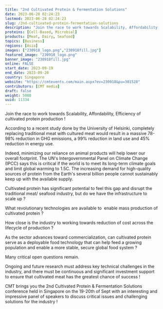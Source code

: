 ```yaml
---
title: "2nd Cultivated Protein & Fermentation Solutions"
date: 2023-06-28 02:24:23
lastmod: 2023-06-28 02:24:23
slug: /2nd-cultivated-protein-fermentation-solutions
description: "Join the race to work towards Scalability, Affordability, Efficiency of cultivated protein production !According to a recent study done by the University of Helsinki, completely replacing traditional meat with cultured meat would result in a massive 78-98% reduction in GHG emissions, a 99% reduction in land use and 45% reduction in energy use."
proteins: [Cell-Based, Microbial]
products: [Meat, Dairy, Seafood]
topics: [Business]
regions: [Asia]
images: ["230918_logo.png","230918fill.jpg"]
featured_image: "230918_logo.png"
banner_image: "230918fill.jpg"
online: FALSE
start_date: 2023-09-19
end_date: 2023-09-20
country: Singapore
website: "https://cmtevents.com/main.aspx?ev=230918&pu=301528"
contributors: [CMT media]
draft: false
weight: 5000
uuid: 11334
---
```

Join the race to work towards Scalability, Affordability, Efficiency of
cultivated protein production !

According to a recent study done by the University of Helsinki,
completely replacing traditional meat with cultured meat would result in
a massive 78-98% reduction in GHG emissions, a 99% reduction in land use
and 45% reduction in energy use.

Indeed, minimizing our reliance on animal products will help lower our
overall footprint. The UN\'s Intergovernmental Panel on Climate Change
(IPCC) says this is critical if the world is to meet its long-term
climate goals and limit global warming to 1.5C. The increasing demand
for high-quality sources of protein from the Earth's several billion
people cannot sustainably keep up with the available supply.

Cultivated protein has significant potential to feel this gap and
disrupt the traditional meat/ seafood industry, but do we have the
infrastructure to scale up ?

What revolutionary technologies are available to  enable mass production
of cultivated protein ?

How close is the industry to working towards reduction of cost across
the lifecycle of production ?

As the sector advances toward commercialization, can cultivated protein
serve as a deployable food technology that can help feed a growing
population and enable a more stable, secure global food system ?

Many critical open questions remain.

Ongoing and future research must address key technical challenges in the
industry, and there must be continuous and significant investment
support to ensure that cultivated meat has the greatest chance of
success !

CMT brings you the 2nd Cultivated Protein & Fermentation Solutions
conference held in Singapore on the 19-20th of Sept with an interesting
and impressive panel of speakers to discuss critical issues and
challenging solutions for the industry !
